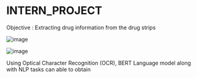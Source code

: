 # INTERN_PROJECT
Objective : Extracting drug information from the drug strips


![image](https://github.com/mugesh201/INTERN_PROJECT/assets/140939505/b7ac3c62-da77-469e-9cd5-e6cb7f705c84)

![image](https://github.com/mugesh201/INTERN_PROJECT/assets/140939505/2e9789ef-2870-4242-a5e2-3537e53ce22f)







Using Optical Character Recognition (OCR),  BERT Language model along with NLP tasks can able to obtain 

